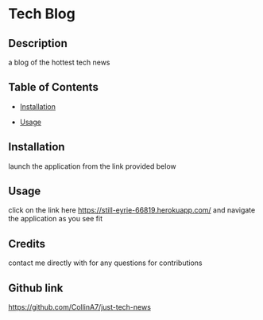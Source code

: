 
  # Tech Blog

  ## Description
  
  a blog of the hottest tech news
  
  ## Table of Contents
  
  - [Installation](#installation)

  - [Usage](#usage)

  ## Installation
  
  launch the application from the link provided below
  
  ## Usage
  
  click on the link here https://still-eyrie-66819.herokuapp.com/ and navigate the application as you see fit
  
  ## Credits
  
  contact me directly with for any questions for contributions

  ## Github link

  https://github.com/CollinA7/just-tech-news
